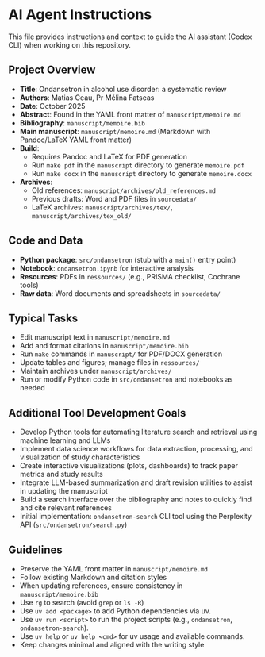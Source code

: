  # AI Agent Instructions

 This file provides instructions and context to guide the AI assistant (Codex CLI) when working on this repository.

 ## Project Overview

 - **Title**: Ondansetron in alcohol use disorder: a systematic review
 - **Authors**: Matias Ceau, Pr Mélina Fatseas
 - **Date**: October 2025
 - **Abstract**: Found in the YAML front matter of `manuscript/memoire.md`
 - **Bibliography**: `manuscript/memoire.bib`
 - **Main manuscript**: `manuscript/memoire.md` (Markdown with Pandoc/LaTeX YAML front matter)
 - **Build**:
   - Requires Pandoc and LaTeX for PDF generation
   - Run `make pdf` in the `manuscript` directory to generate `memoire.pdf`
   - Run `make docx` in the `manuscript` directory to generate `memoire.docx`
 - **Archives**:
   - Old references: `manuscript/archives/old_references.md`
   - Previous drafts: Word and PDF files in `sourcedata/`
   - LaTeX archives: `manuscript/archives/tex/`, `manuscript/archives/tex_old/`

 ## Code and Data

 - **Python package**: `src/ondansetron` (stub with a `main()` entry point)
 - **Notebook**: `ondansetron.ipynb` for interactive analysis
 - **Resources**: PDFs in `ressources/` (e.g., PRISMA checklist, Cochrane tools)
 - **Raw data**: Word documents and spreadsheets in `sourcedata/`

 ## Typical Tasks

 - Edit manuscript text in `manuscript/memoire.md`
 - Add and format citations in `manuscript/memoire.bib`
 - Run `make` commands in `manuscript/` for PDF/DOCX generation
 - Update tables and figures; manage files in `ressources/`
 - Maintain archives under `manuscript/archives/`
 - Run or modify Python code in `src/ondansetron` and notebooks as needed

 ## Additional Tool Development Goals

 - Develop Python tools for automating literature search and retrieval using machine learning and LLMs
 - Implement data science workflows for data extraction, processing, and visualization of study characteristics
 - Create interactive visualizations (plots, dashboards) to track paper metrics and study results
 - Integrate LLM-based summarization and draft revision utilities to assist in updating the manuscript
- Build a search interface over the bibliography and notes to quickly find and cite relevant references
- Initial implementation: `ondansetron-search` CLI tool using the Perplexity API (`src/ondansetron/search.py`)

 ## Guidelines

- Preserve the YAML front matter in `manuscript/memoire.md`
 - Follow existing Markdown and citation styles
 - When updating references, ensure consistency in `manuscript/memoire.bib`
- Use `rg` to search (avoid `grep` or `ls -R`)
- Use `uv add <package>` to add Python dependencies via uv.
- Use `uv run <script>` to run the project scripts (e.g., `ondansetron`, `ondansetron-search`).
- Use `uv help` or `uv help <cmd>` for uv usage and available commands.
- Keep changes minimal and aligned with the writing style